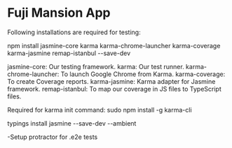 Fuji Mansion App
================


Following installations are required for testing:

npm install jasmine-core karma karma-chrome-launcher karma-coverage karma-jasmine remap-istanbul --save-dev

jasmine-core: Our testing framework.
karma: Our test runner.
karma-chrome-launcher: To launch Google Chrome from Karma.
karma-coverage: To create Coverage reports.
karma-jasmine: Karma adapter for Jasmine framework.
remap-istanbul: To map our coverage in JS files to TypeScript files.

Required for karma init command:
sudo npm install -g karma-cli

typings install jasmine --save-dev --ambient

-Setup protractor for .e2e tests 